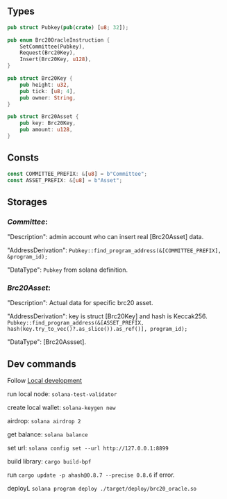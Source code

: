 ## Types

```Rust
pub struct Pubkey(pub(crate) [u8; 32]);

pub enum Brc20OracleInstruction {
    SetCommittee(Pubkey),
    Request(Brc20Key),
    Insert(Brc20Key, u128),
}

pub struct Brc20Key {
    pub height: u32,
    pub tick: [u8; 4],
    pub owner: String,
}

pub struct Brc20Asset {
    pub key: Brc20Key,
    pub amount: u128,
}
```

## Consts
```Rust
const COMMITTEE_PREFIX: &[u8] = b"Committee";
const ASSET_PREFIX: &[u8] = b"Asset";
```

## Storages
### *Committee*:

"Description": admin account who can insert real [Brc20Asset] data.

"AddressDerivation": `Pubkey::find_program_address(&[COMMITTEE_PREFIX], &program_id);`

"DataType": `Pubkey` from solana definition.

### *Brc20Asset*:

"Description": Actual data for specific brc20 asset.

"AddressDerivation": key is struct [Brc20Key] and hash is Keccak256. `Pubkey::find_program_address(&[ASSET_PREFIX, hash(key.try_to_vec()?.as_slice()).as_ref()], program_id);`

"DataType": [Brc20Assset].

## Dev commands
Follow [Local development](https://docs.solana.com/getstarted/local)

run local node: `solana-test-validator`

create local wallet: `solana-keygen new`

airdrop: `solana airdrop 2`

get balance: `solana balance`

set url: `solana config set --url http://127.0.0.1:8899`

build library: `cargo build-bpf`

run `cargo update -p ahash@0.8.7 --precise 0.8.6` if error.

deployL `solana program deploy ./target/deploy/brc20_oracle.so`
